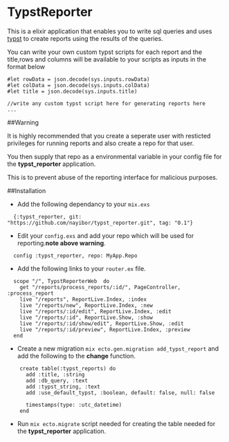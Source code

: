# TypstReporter

This is a elixir application that enables you to write sql queries and uses [typst](https://typst.app/)  to create reports using the results of the queries.

You can write your own custom typst scripts for each report and the title,rows and columns will be available to your scripts as inputs in the format below

```
#let rowData = json.decode(sys.inputs.rowData)
#let colData = json.decode(sys.inputs.colData)
#let title = json.decode(sys.inputs.title)

//write any custom typst script here for generating reports here
...

```

##Warning

It is highly recommended that you create a seperate user with resticted privileges for running reports and also create a repo for that user.

You then supply that repo as a environmental variable in your config file for the **typst_reporter** application.

This is to prevent abuse of the reporting interface for malicious purposes.

##Installation
* Add the following dependancy  to your `mix.exs`
```
  {:typst_reporter, git: "https://github.com/nayibor/typst_reporter.git", tag: "0.1"}
```
  * Edit your `config.exs` and add your repo which will be used for reporting.**note above warning**.
```
  config :typst_reporter, repo: MyApp.Repo
```
* Add the following links to your `router.ex` file.
```
  scope "/", TypstReporterWeb  do
    get "/reports/process_reports/:id/", PageController, :process_report
    live "/reports", ReportLive.Index, :index
    live "/reports/new", ReportLive.Index, :new
    live "/reports/:id/edit", ReportLive.Index, :edit
    live "/reports/:id", ReportLive.Show, :show
    live "/reports/:id/show/edit", ReportLive.Show, :edit
    live "/reports/:id/preview", ReportLive.Index, :preview
  end
```
* Create a new migration `mix ecto.gen.migration add_typst_report` and add the following to the **change** function.
```
    create table(:typst_reports) do
      add :title, :string
      add :db_query, :text
      add :typst_string, :text
      add :use_default_typst, :boolean, default: false, null: false

      timestamps(type: :utc_datetime)
    end
```
* Run `mix ecto.migrate` script needed for creating the table needed for the **typst_reporter** application.

